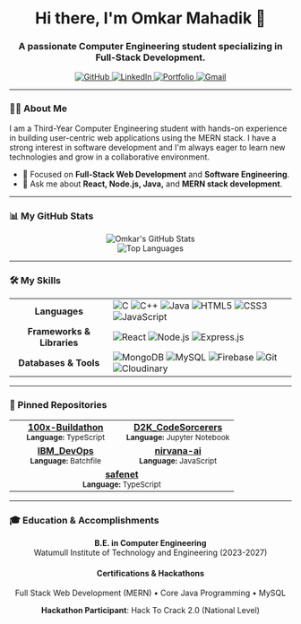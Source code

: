 <div align="center">
  <h1>Hi there, I'm Omkar Mahadik 👋</h1>
  <h3>A passionate Computer Engineering student specializing in Full-Stack Development.</h3>
</div>

<p align="center">
  <a href="https://github.com/OmkarM9090" target="_blank">
    <img src="https://img.shields.io/badge/GitHub-100000?style=for-the-badge&logo=github&logoColor=white" alt="GitHub"/>
  </a>
  <a href="https://www.linkedin.com/in/Omkar-Mahadik" target="_blank">
    <img src="https://img.shields.io/badge/LinkedIn-0077B5?style=for-the-badge&logo=linkedin&logoColor=white" alt="LinkedIn"/>
  </a>
  <a href="https://portfolio-50590.web.app" target="_blank">
    <img src="https://img.shields.io/badge/Portfolio-FF5722?style=for-the-badge&logo=firebase&logoColor=white" alt="Portfolio"/>
  </a>
  <a href="mailto:omkarmahadik180@gmail.com">
    <img src="https://img.shields.io/badge/Gmail-D14836?style=for-the-badge&logo=gmail&logoColor=white" alt="Gmail"/>
  </a>
</p>

<hr/>

### 👨‍💻 About Me

I am a Third-Year Computer Engineering student with hands-on experience in building user-centric web applications using the MERN stack. I have a strong interest in software development and I'm always eager to learn new technologies and grow in a collaborative environment.

- 🌱 Focused on **Full-Stack Web Development** and **Software Engineering**.
- 💬 Ask me about **React, Node.js, Java,** and **MERN stack development**.

<hr/>

### 📊 My GitHub Stats
<p align="center">
  <img src="https://github-readme-stats.vercel.app/api?username=OmkarM9090&show_icons=true&theme=tokyonight&include_all_commits=true&count_private=true" alt="Omkar's GitHub Stats" />
  <br/>
  <img src="https://github-readme-stats.vercel.app/api/top-langs/?username=OmkarM9090&layout=compact&langs_count=8&theme=tokyonight" alt="Top Languages" />
</p>

<hr/>

### 🛠️ My Skills

<table align="center">
  <tr>
    <td align="center"><strong>Languages</strong></td>
    <td>
      <img src="https://img.shields.io/badge/C-A8B9CC?style=for-the-badge&logo=c&logoColor=white" alt="C"/>
      <img src="https://img.shields.io/badge/C%2B%2B-00599C?style=for-the-badge&logo=c%2B%2B&logoColor=white" alt="C++"/>
      <img src="https://img.shields.io/badge/Java-ED8B00?style=for-the-badge&logo=openjdk&logoColor=white" alt="Java"/>
      <img src="https://img.shields.io/badge/HTML5-E34F26?style=for-the-badge&logo=html5&logoColor=white" alt="HTML5"/>
      <img src="https://img.shields.io/badge/CSS3-1572B6?style=for-the-badge&logo=css3&logoColor=white" alt="CSS3"/>
      <img src="https://img.shields.io/badge/JavaScript-F7DF1E?style=for-the-badge&logo=javascript&logoColor=black" alt="JavaScript"/>
    </td>
  </tr>
  <tr>
    <td align="center"><strong>Frameworks & Libraries</strong></td>
    <td>
      <img src="https://img.shields.io/badge/React-61DAFB?style=for-the-badge&logo=react&logoColor=black" alt="React"/>
      <img src="https://img.shields.io/badge/Node.js-339933?style=for-the-badge&logo=node.js&logoColor=white" alt="Node.js"/>
      <img src="https://img.shields.io/badge/Express.js-000000?style=for-the-badge&logo=express&logoColor=white" alt="Express.js"/>
    </td>
  </tr>
  <tr>
    <td align="center"><strong>Databases & Tools</strong></td>
    <td>
      <img src="https://img.shields.io/badge/MongoDB-47A248?style=for-the-badge&logo=mongodb&logoColor=white" alt="MongoDB"/>
      <img src="https://img.shields.io/badge/MySQL-4479A1?style=for-the-badge&logo=mysql&logoColor=white" alt="MySQL"/>
      <img src="https://img.shields.io/badge/Firebase-FFCA28?style=for-the-badge&logo=firebase&logoColor=black" alt="Firebase"/>
      <img src="https://img.shields.io/badge/Git-F05032?style=for-the-badge&logo=git&logoColor=white" alt="Git"/>
      <img src="https://img.shields.io/badge/Cloudinary-3448C5?style=for-the-badge&logo=cloudinary&logoColor=white" alt="Cloudinary"/>
    </td>
  </tr>
</table>

<hr/>

### 📌 Pinned Repositories

<table align="center">
<tr>
<td width="50%" align="center">
  <a href="https://github.com/OmkarM9090/100x-Buildathon"><strong>100x-Buildathon</strong></a><br/>
  <sub><b>Language:</b> TypeScript</sub>
</td>
<td width="50%" align="center">
  <a href="https://github.com/OmkarM9090/D2K_CodeSorcerers"><strong>D2K_CodeSorcerers</strong></a><br/>
  <sub><b>Language:</b> Jupyter Notebook</sub>
</td>
</tr>
<tr>
<td width="50%" align="center">
  <a href="https://github.com/OmkarM9090/IBM_DevOps"><strong>IBM_DevOps</strong></a><br/>
  <sub><b>Language:</b> Batchfile</sub>
</td>
<td width="50%" align="center">
  <a href="https://github.com/OmkarM9090/nirvana-ai"><strong>nirvana-ai</strong></a><br/>
  <sub><b>Language:</b> JavaScript</sub>
</td>
</tr>
<tr>
<td colspan="2" align="center">
  <a href="https://github.com/OmkarM9090/safenet"><strong>safenet</strong></a><br/>
  <sub><b>Language:</b> TypeScript</sub>
</td>
</tr>
</table>

<hr/>

### 🎓 Education & Accomplishments

<p align="center">
  <strong>B.E. in Computer Engineering</strong><br/>
  Watumull Institute of Technology and Engineering (2023-2027)
</p>

<h4 align="center">Certifications & Hackathons</h4>

<p align="center">
  Full Stack Web Development (MERN) • Core Java Programming • MySQL
</p>

<p align="center">
  <strong>Hackathon Participant</strong>: Hack To Crack 2.0 (National Level)
</p>
